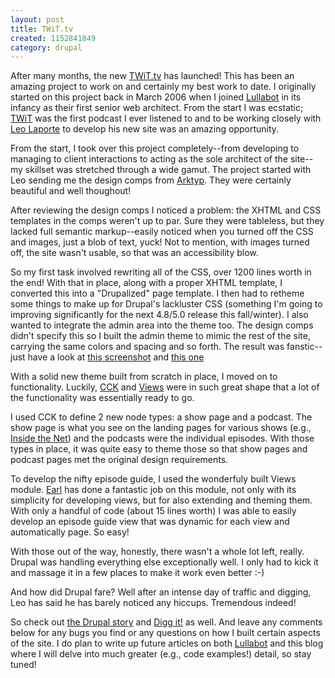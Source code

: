 ```yaml
--- 
layout: post
title: TWiT.tv
created: 1152841849
category: drupal
---
```

After many months, the new <a href="http://www.twit.tv">TWiT.tv</a> has launched! This has been an amazing project to work on and certainly my best work to date. I originally started on this project back in March 2006 when I joined <a href="http://www.lullabot.com">Lullabot</a> in its infancy as their first senior web architect. From the start I was ecstatic; <a href="http://www.twit.tv/twit">TWiT</a> was the first podcast I ever listened to and to be working closely with <a href="http://leoville.vox.com/">Leo Laporte</a> to develop his new site was an amazing opportunity.

From the start, I took over this project completely--from developing to managing to client interactions to acting as the sole architect of the site--my skillset was stretched through a wide gamut. The project started with Leo sending me the design comps from <a href="http://www.arktyp.ca/">Arktyp</a>. They were certainly beautiful and well thoughout! 

After reviewing the design comps I noticed a problem: the XHTML and CSS templates in the comps weren't up to par. Sure they were tableless, but they lacked full semantic markup--easily noticed when you turned off the CSS and images, just a blob of text, yuck! Not to mention, with images turned off, the site wasn't usable, so that was an accessibility blow.
 
So my first task involved rewriting all of the CSS, over 1200 lines worth in the end!  With that in place, along with a proper XHTML template, I converted this into a "Drupalized" page template. I then had to retheme some things to make up for Drupal's lackluster CSS (something I'm going to improving significantly for the next 4.8/5.0 release this fall/winter). I also wanted to integrate the admin area into the theme too. The design comps didn't specify this so I built the admin theme to mimic the rest of the site, carrying the same colors and spacing and so forth. The result was fanstic--just have a look at <a href="/files/twit_01.png">this screenshot</a> and <a href="/files/twit_02.png">this one</a>

With a solid new theme built from scratch in place, I moved on to functionality. Luckily, <a href="http://drupal.org/project/cck">CCK</a> and <a href="http://drupal.org/project/views">Views</a> were in such great shape that a lot of the functionality was essentially ready to go.

I used CCK to define 2 new node types: a show page and a podcast. The show page is what you see on the landing pages for various shows (e.g., <a href="http://www.twit.tv/itn">Inside the Net</a>) and the podcasts were the individual episodes. With those types in place, it was quite easy to theme those so that show pages and podcast pages met the original design requirements.

To develop the nifty episode guide, I used the wonderfuly built Views module. <a href="http://www.angrydonuts.com/">Earl</a> has done a fantastic job on this module, not only with its simplicity for developing views, but for also extending and theming them. With only a handful of code (about 15 lines worth) I was able to easily develop an episode guide view that was dynamic for each view and automatically page. So easy!

With those out of the way, honestly, there wasn't a whole lot left, really. Drupal was handling everything else exceptionally well. I only had to kick it and massage it in a few places to make it work even better :-)

And how did Drupal fare? Well after an intense day of traffic and digging, Leo has said he has barely noticed any hiccups. Tremendous indeed!

So check out <a href="http://drupal.org/node/73547">the Drupal story</a> and <a href="http://digg.com/design/TWiT.tv_redesign,_at_last!">Digg it!</a> as well. And leave any comments below for any bugs you find or any questions on how I built certain aspects of the site. I do plan to write up future articles on both <a href="http://www.lullabot.com">Lullabot</a> and this blog where I will delve into much greater (e.g., code examples!) detail, so stay tuned!
